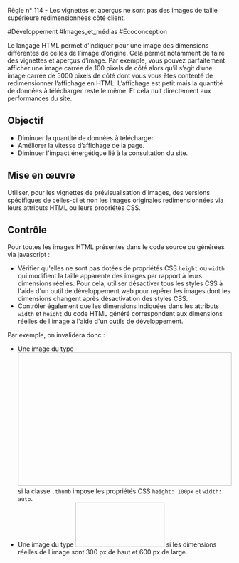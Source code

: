 
Règle n° 114  - Les vignettes et aperçus ne sont pas des images de taille supérieure redimensionnées côté client.

#Développement #Images_et_médias #Écoconception

Le langage HTML permet d’indiquer pour une image des dimensions différentes de celles de l’image d’origine. Cela permet notamment de faire des vignettes et aperçus d’image. Par exemple, vous pouvez parfaitement afficher une image carrée de 100 pixels de côté alors qu’il s’agit d’une image carrée de 5000 pixels de côté dont vous vous êtes contenté de redimensionner l’affichage en HTML. L’affichage est petit mais la quantité de données à télécharger reste le même. Et cela nuit directement aux performances du site.

Objectif
--------

*   Diminuer la quantité de données à télécharger.
*   Améliorer la vitesse d’affichage de la page.
*   Diminuer l'impact énergétique lié à la consultation du site.

Mise en œuvre
-------------

Utiliser, pour les vignettes de prévisualisation d'images, des versions spécifiques de celles-ci et non les images originales redimensionnées via leurs attributs HTML ou leurs propriétés CSS.

Contrôle
--------

Pour toutes les images HTML présentes dans le code source ou générées via javascript :

*   Vérifier qu'elles ne sont pas dotées de propriétés CSS `height` ou `width` qui modifient la taille apparente des images par rapport à leurs dimensions réelles. Pour cela, utiliser désactiver tous les styles CSS à l'aide d'un outil de développement web pour repérer les images dont les dimensions changent après désactivation des styles CSS.
*   Contrôler également que les dimensions indiquées dans les attributs `width` et `height` du code HTML généré correspondent aux dimensions réelles de l'image à l'aide d'un outils de développement.

Par exemple, on invalidera donc :

*   Une image du type <img height="300" width="600" class="thumb"/> si la classe `.thumb` impose les propriétés CSS `height: 100px` et `width: auto`.
*   Une image du type <img height="100" width="200"/> si les dimensions réelles de l'image sont 300 px de haut et 600 px de large.
